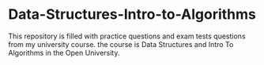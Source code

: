 # Data-Structures-Intro-to-Algorithms

This repository is filled with practice questions and exam tests questions from my university course.
the course is Data Structures and Intro To Algorithms in the Open University.
